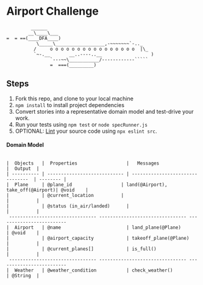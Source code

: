 Airport Challenge
=================

```
         ______
        __\____\___
=  = ==(____DFA____)
           \_____\__________________,-~~~~~~~`-.._
          /     o o o o o o o o o o o o o o o o  |\_
          `~-.__       __..----..__                  )
                `---~~\___________/------------`````
                =  ===(_________)

```

Steps
-------

1. Fork this repo, and clone to your local machine
2. `npm install` to install project dependencies
3. Convert stories into a representative domain model and test-drive your work.
4. Run your tests using `npm test` or `node specRunner.js`
5. OPTIONAL: [Lint](https://eslint.org/docs/user-guide/getting-started) your source code using `npx eslint src`.


#### Domain Model
```

|  Objects   |  Properties                  |   Messages                        |  Output  |
| ---------- | ---------------------------- | --------------------------------  | -------- |
|  Plane     | @plane_id	              | land(@Airport), take_off(@Airport)| @void    |
|            | @current_location		  |                                   |          |
|            | @status (in_air/landed)      |                                   |          |
 -------------------------------- -------------------------------- -------------------------
|  Airport   | @name	                    | land_plane(@Plane)                | @void    |
|            | @airport_capacity	        | takeoff_plane(@Plane)             |          |
|            | @current_planes[]            | is_full()                         |          |
 -------------------------------- -------------------------------- -------------------------
|  Weather   | @weather_condition           | check_weather()                   | @String  |
